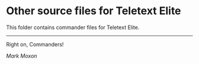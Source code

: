 # Other source files for Teletext Elite

This folder contains commander files for Teletext Elite.

---

Right on, Commanders!

_Mark Moxon_